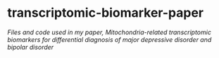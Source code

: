 # transcriptomic-biomarker-paper
*Files and code used in my paper, Mitochondria-related transcriptomic biomarkers for differential diagnosis of major depressive disorder and bipolar disorder*
